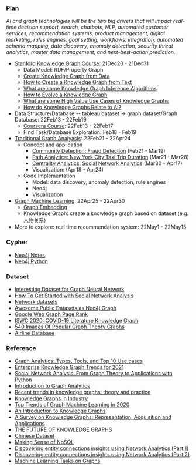 ### Plan

*AI and graph technologies will be the two big drivers that will impact real-time decision support, search, chatbots, NLP, automated customer services, recommendation systems, product management, digital marketing, rules engines, goal setting, workflows, integration, automated schema mapping, data discovery, anomaly detection, security threat analytics, master data management, and next-best-action prediction.*

* [Stanford Knowledge Graph Course](https://web.stanford.edu/class/cs520/): 21Dec20 - 21Dec31
  * Data Model: RDF/Property Graph 
  * [Create Knowledge Graph from Data](https://web.stanford.edu/class/cs520/2020/notes/How_To_Create_A_Knowledge_Graph_From_Data.html)
  * [How to Create a Knowledge Graph from Text](https://web.stanford.edu/class/cs520/2020/notes/How_To_Create_A_Knowledge_Graph_From_Text.html)
  * [What are some Knowledge Graph Inference Algorithms](https://web.stanford.edu/class/cs520/2020/notes/What_Are_Some_Inference_Algorithms.html)
  * [How to Evolve a Knowledge Graph](https://web.stanford.edu/class/cs520/2020/notes/How_To_Evolve_A_Knowledge_Graph.html)
  * [What are some High Value Use Cases of Knowledge Graphs](https://web.stanford.edu/class/cs520/2020/notes/What_Are_Some_High_Value_Use_Cases_Of_Knowledge_Graphs.html)
  * [How do Knowledge Graphs Relate to AI?](https://web.stanford.edu/class/cs520/2020/notes/How_do_Knowledge_Graphs_Relate_To_AI.html)
* Data Structure/Database -- tableau dataset -> graph dataset/Graph Database: 22Feb13 - 22Feb19
  * [Coursera Course](https://www.coursera.org/learn/big-data-graph-analytics/home/welcome): 22Feb13 - 22Feb17
  * Find Task/Database Exploration: Feb18 - Feb19
* [Traditional Graph Analyasis](https://www.analyticsvidhya.com/blog/2018/04/introduction-to-graph-theory-network-analysis-python-codes/): 22Feb21 - 22Apr24
  * Concept and application
    * [Community Detection: Fraud Detection](https://github.com/jinfeijoy/graph-analytics/tree/main/fraud_detection) (Feb21 - Mar19)
    * [Path Analytics: New York City Taxi Trip Duration](https://github.com/jinfeijoy/graph-analytics/tree/main/newyork_text_duration) (Mar21 - Mar28)
    * [Centrality Analytics: Social Network Analytics](https://towardsdatascience.com/social-network-analysis-from-theory-to-applications-with-python-d12e9a34c2c7) (Mar30 - Apr17)
    * Visualization: (Apr18 - Apr24)
  * Code Implementation 
    * Model: data discovery, anomaly detection, rule engines
    * Neo4j
    * Visualization 
* [Graph Machine Learning](https://towardsdatascience.com/top-trends-of-graph-machine-learning-in-2020-1194175351a3): 22Apr25 - 22Apr30
  * [Graph Embedding](https://dmccreary.medium.com/understanding-graph-embeddings-79342921a97f) 
  * Knowledge Graph: create a knowledge graph based on dataset (e.g. 人物关系)
* More to explore: real time recommendation system: 22May1 - 22May15

### Cypher
* [Neo4j Notes](https://github.com/jinfeijoy/graph-analytics/blob/main/fraud_detection/neo4j_cypher_code.md)
* [Neo4j Python]()

### Dataset
* [Interesting Dataset for Graph Neural Network](https://medium.com/@khangphysix1997/interesting-dataset-for-graph-neural-network-7a6fc792786e)
* [How To Get Started with Social Network Analysis](https://towardsdatascience.com/how-to-get-started-with-social-network-analysis-6d527685d374)
* [Network datasets](https://kateto.net/2016/05/network-datasets/)
* [Awesome Public Datasets as Neo4j Graph](https://www.kaggle.com/startupsci/awesome-datasets-graph?select=datasources.csv)
* [Google Web Graph Page Rank](https://www.kaggle.com/pappukrjha/google-web-graph)
* [ISWC 2020: COVID-19 Literature Knowledge Graph](https://www.kaggle.com/group16/covid19-literature-knowledge-graph)
* [540 Images Of Popular Graph Theory Graphs](https://www.kaggle.com/thomaskonstantin/390-images-of-popular-graph-theory-graphs)
* [Airline Database](https://www.kaggle.com/jonathanbouchet/airlines-route-tracker/data)

### Reference
* [Graph Analytics: Types, Tools, and Top 10 Use cases](https://research.aimultiple.com/graph-analytics/)
* [Enterprise Knowledge Graph Trends for 2021](https://dmccreary.medium.com/enterprise-knowledge-graph-trends-for-2021-201cbd7ad532)
* [Social Network Analysis: From Graph Theory to Applications with Python](https://towardsdatascience.com/social-network-analysis-from-theory-to-applications-with-python-d12e9a34c2c7)
* [Introduction to Graph Analytics](https://medium.com/analytics-vidhya/introduction-to-graph-analytics-796cbb3c9cd9)
* [Recent trends in knowledge graphs: theory and practice](https://www.researchgate.net/publication/350955012_Recent_trends_in_knowledge_graphs_theory_and_practice)
* [Knowledge Graphs in Industry](https://www.frontiersin.org/research-topics/16200/knowledge-graphs-in-industry)
* [Top Trends of Graph Machine Learning in 2020](https://towardsdatascience.com/top-trends-of-graph-machine-learning-in-2020-1194175351a3)
* [An Introduction to Knowledge Graphs](http://ai.stanford.edu/blog/introduction-to-knowledge-graphs/)
* [A Survey on Knowledge Graphs: Representation, Acquisition and Applications](https://arxiv.org/pdf/2002.00388.pdf)
* [THE FUTURE OF KNOWLEDGE GRAPHS](https://www.longfinance.net/media/documents/PDF_Text_To_Intelligence_v.1.0_2021.04.12.pdf)
* [Chinese Dataset](http://openkg.cn/dataset)
* [Making Sense of NoSQL](https://www.manning.com/books/making-sense-of-nosql)
* [Discovering entity connections insights using Network Analytics (Part 1)](https://towardsdatascience.com/discovering-entity-connections-insights-using-network-analytics-e321e8b21318)
* [Discovering entity connections insights using Network Analytics (Part 2)](https://towardsdatascience.com/discovering-entity-connections-insights-using-network-analytics-part-2-d445751413b3)
* [Machine Learning Tasks on Graphs](https://towardsdatascience.com/machine-learning-tasks-on-graphs-7bc8f175119a)
